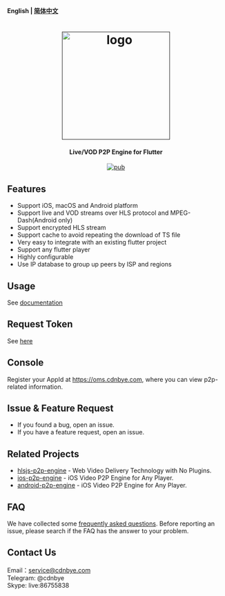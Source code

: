 **English | [简体中文](Readme_zh.md)**

<h1 align="center"><a href="" target="_blank" rel="noopener noreferrer"><img width="250" src="https://www.cdnbye.com/logo.png" alt="logo"></a></h1>
<h4 align="center">Live/VOD P2P Engine for Flutter</h4>
<p align="center">
<a href="https://pub.dartlang.org/packages/flutter_p2p_engine"><img src="https://img.shields.io/pub/v/flutter_p2p_engine.svg" alt="pub"></a>
</p>

## Features
- Support iOS, macOS and Android platform
- Support live and VOD streams over HLS protocol and MPEG-Dash(Android only)
- Support encrypted HLS stream
- Support cache to avoid repeating the download of TS file
- Very easy to integrate with an existing flutter project
- Support any flutter player
- Highly configurable
- Use IP database to group up peers by ISP and regions

## Usage
See [documentation](https://docs.swarmcloud.net/flutter)

## Request Token
See [here](https://docs.swarmcloud.net/guides/getting-started#for-mobile-app-integration)

## Console
Register your AppId at https://oms.cdnbye.com, where you can view p2p-related information.

## Issue & Feature Request
- If you found a bug, open an issue.
- If you have a feature request, open an issue.

## Related Projects
- [hlsjs-p2p-engine](https://github.com/cdnbye/hlsjs-p2p-engine) - Web Video Delivery Technology with No Plugins.
- [ios-p2p-engine](https://github.com/cdnbye/ios-p2p-engine) -  iOS Video P2P Engine for Any Player.
- [android-p2p-engine](https://github.com/cdnbye/android-p2p-engine) -  iOS Video P2P Engine for Any Player.

## FAQ
We have collected some [frequently asked questions](https://docs.swarmcloud.net/faq). Before reporting an issue, please search if the FAQ has the answer to your problem.

## Contact Us
Email：service@cdnbye.com
<br>
Telegram: @cdnbye
<br>
Skype: live:86755838
